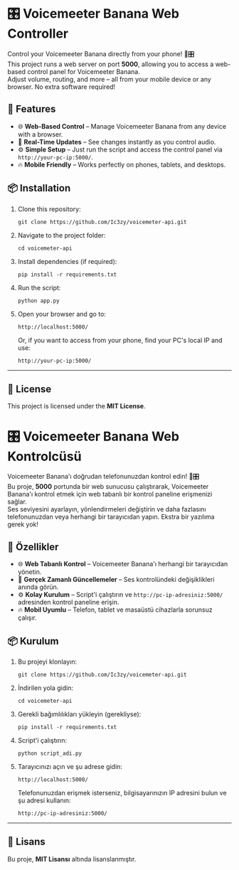 # 🎛️ Voicemeeter Banana Web Controller

Control your Voicemeeter Banana directly from your phone! 📱🎛️  
This project runs a web server on port **5000**, allowing you to access a web-based control panel for Voicemeeter Banana.  
Adjust volume, routing, and more – all from your mobile device or any browser. No extra software required!  

## 🚀 **Features**
- 🌐 **Web-Based Control** – Manage Voicemeeter Banana from any device with a browser.  
- 🚀 **Real-Time Updates** – See changes instantly as you control audio.  
- ⚙️ **Simple Setup** – Just run the script and access the control panel via `http://your-pc-ip:5000/`.  
- 🔥 **Mobile Friendly** – Works perfectly on phones, tablets, and desktops.  

## 📦 **Installation**
1. Clone this repository:  
   ```
   git clone https://github.com/Ic3zy/voicemeter-api.git
   ```
2. Navigate to the project folder:  
   ```
   cd voicemeter-api
   ```
   
3. Install dependencies (if required):  
   ```
   pip install -r requirements.txt
   ```

4. Run the script:  
   ```
   python app.py
   ```
5. Open your browser and go to:  
   ```
   http://localhost:5000/
   ```

   Or, if you want to access from your phone, find your PC's local IP and use:  
   ```
   http://your-pc-ip:5000/
   ```

---

## 📄 **License**
This project is licensed under the **MIT License**.

# 🎛️ Voicemeeter Banana Web Kontrolcüsü

Voicemeeter Banana'ı doğrudan telefonunuzdan kontrol edin! 📱🎛️  
Bu proje, **5000** portunda bir web sunucusu çalıştırarak, Voicemeeter Banana'ı kontrol etmek için web tabanlı bir kontrol paneline erişmenizi sağlar.  
Ses seviyesini ayarlayın, yönlendirmeleri değiştirin ve daha fazlasını telefonunuzdan veya herhangi bir tarayıcıdan yapın. Ekstra bir yazılıma gerek yok!  

## 🚀 **Özellikler**
- 🌐 **Web Tabanlı Kontrol** – Voicemeeter Banana'ı herhangi bir tarayıcıdan yönetin.  
- 🚀 **Gerçek Zamanlı Güncellemeler** – Ses kontrolündeki değişiklikleri anında görün.  
- ⚙️ **Kolay Kurulum** – Script'i çalıştırın ve `http://pc-ip-adresiniz:5000/` adresinden kontrol paneline erişin.  
- 🔥 **Mobil Uyumlu** – Telefon, tablet ve masaüstü cihazlarla sorunsuz çalışır.  

## 📦 **Kurulum**
1. Bu projeyi klonlayın:  
   ```
   git clone https://github.com/Ic3zy/voicemeter-api.git
   ```
2. İndirilen yola gidin:
   ```
   cd voicemeter-api
   ```
2. Gerekli bağımlılıkları yükleyin (gerekliyse):  
   ```
   pip install -r requirements.txt
   ```

3. Script'i çalıştırın:  
   ```
   python script_adi.py
   ```

4. Tarayıcınızı açın ve şu adrese gidin:  
   ```
   http://localhost:5000/
   ```

   Telefonunuzdan erişmek isterseniz, bilgisayarınızın IP adresini bulun ve şu adresi kullanın:  
   ```
   http://pc-ip-adresiniz:5000/
   ```

---

## 📄 **Lisans**
Bu proje, **MIT Lisansı** altında lisanslanmıştır.

